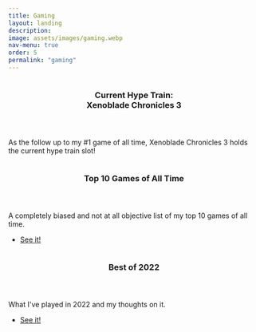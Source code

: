 ```yaml
---
title: Gaming
layout: landing
description: 
image: assets/images/gaming.webp
nav-menu: true
order: 5
permalink: "gaming"
---
```


<!-- Main -->
<div id="main">

<!-- Two -->
<section id="two" class="spotlights">
	<section>
		<a class="image">
			<img src="{% link assets/images/hypetrain.png %}" alt="" data-position="center center" />
		</a>
		<div class="content">
			<div class="inner">
				<header class="major">
					<h3>Current Hype Train:<br>Xenoblade Chronicles 3</h3>
				</header>
				<p>As the follow up to my #1 game of all time, Xenoblade Chronicles 3 holds the current hype train slot!</p>
				<p id="countdown"></p>
			</div>
		</div>
	</section>
	<section>
		<a href="top_games.html" class="image">
			<img src="{% link assets/images/smash.png %}" alt="" data-position="center center" />
		</a>
		<div class="content">
			<div class="inner">
				<header class="major">
					<h3>Top 10 Games of All Time</h3>
				</header>
				<p>A completely biased and not at all objective list of my top 10 games of all time.</p>
				<ul class="actions">
					<li><a href="top_games.html" class="button">See it!</a></li>
				</ul>
			</div>
		</div>
	</section>
	<section>
		<a href="best_of_2022.html" class="image">
			<img src="{% link assets/images/bestof2022.png %}" alt="" data-position="25% 25%" />
		</a>
		<div class="content">
			<div class="inner">
				<header class="major">
					<h3>Best of 2022</h3>
				</header>
				<p>What I've played in 2022 and my thoughts on it.</p>
				<ul class="actions">
					<li><a href="best_of_2022.html" class="button">See it!</a></li>
				</ul>
			</div>
		</div>
	</section>
</section>
	
<script>
// Set the date we're counting down to
var countDownDate = new Date("Jul 29, 2022").getTime();

// Update the count down every 1 second
var x = setInterval(function() {

  // Get today's date and time
  var now = new Date().getTime();
    
  // Find the distance between now and the count down date
  var distance = countDownDate - now;
    
  // Time calculations for days, hours, minutes and seconds
  var days = Math.floor(distance / (1000 * 60 * 60 * 24));
  var hours = Math.floor((distance % (1000 * 60 * 60 * 24)) / (1000 * 60 * 60));
  var minutes = Math.floor((distance % (1000 * 60 * 60)) / (1000 * 60));
  var seconds = Math.floor((distance % (1000 * 60)) / 1000);
    
  // Output the result in an element with id="demo"
  document.getElementById("countdown").innerHTML = "Countdown to release: " + days + "d " + hours + "h "
  + minutes + "m " + seconds + "s ";
    
  // If the count down is over, write some text 
  if (distance < 0) {
    clearInterval(x);
    document.getElementById("countdown").innerHTML = "RELEASED";
  }
}, 1000);
</script>
	
</div>
